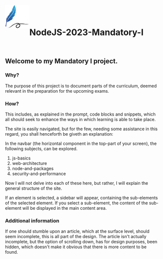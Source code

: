 <p align="center">
  <img src="public/assets/images/learning-logo.png" width="80" alt="Logo" align="left">
  <br><br>
  <h1>NodeJS-2023-Mandatory-I</h1>
</p>

<br>


## Welcome to my Mandatory I project.

### Why?
The purpose of this project is to document parts of the curriculum, deemed relevant in the preparation for the upcoming exams.

### How?
This includes, as explained in the prompt, code blocks and snippets, which all should seek to enhance the ways in which learning is able to take place.

The site is easily navigated, but for the few, needing some assistance in this regard, you shall henceforth be giveth an explanation:

In the navbar (the horizontal component in the top-part of your screen), the following subjects, can be explored.

1. js-basics
2. web-architecture
3. node-and-packages
4. security-and-performance

Now I will not delve into each of these here, but rather, I will explain the general structure of the site.

If an element is selected, a sidebar will appear, containing the sub-elements of the selected element. If you select a sub-element, the content of the sub-element will be displayed in the main content area.

### Additional information
If one should stumble upon an article, which at the surface level, should seem incomplete, this is all part of the design.
The article isn't actually incomplete, but the option of scrolling down, has for design purposes, been hidden, which doesn't make it obvious that there is more content to be found.